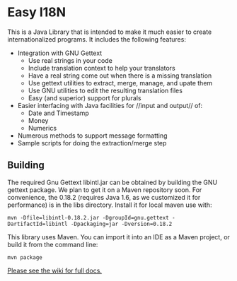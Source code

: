 # Easy I18N

This is a Java Library that is intended to make it much easier to 
create internationalized programs. It includes the following features:

- Integration with GNU Gettext
  - Use real strings in your code
  - Include translation context to help your translators
  - Have a real string come out when there is a missing translation
  - Use gettext utilities to extract, merge, manage, and upate them
  - Use GNU utilities to edit the resulting translation files
  - Easy (and superior) support for plurals
- Easier interfacing with Java facilities for //input and output// of:
  - Date and Timestamp
  - Money
  - Numerics
- Numerous methods to support message formatting
- Sample scripts for doing the extraction/merge step

## Building

The required Gnu Gettext libintl.jar can be obtained by building the GNU
gettext package. We plan to get it on a Maven repository soon. For convenience,
the 0.18.2 (requires Java 1.6, as we customized it for performance) is in the
libs directory. Install it for local maven use with:

    mvn -Dfile=libintl-0.18.2.jar -DgroupId=gnu.gettext -DartifactId=libintl -Dpackaging=jar -Dversion=0.18.2

This library uses Maven. You can import it into an IDE as a Maven project,
or build it from the command line:

    mvn package

[Please see the wiki for full docs.](https://github.com/awkay/easy-i18n/wiki)
